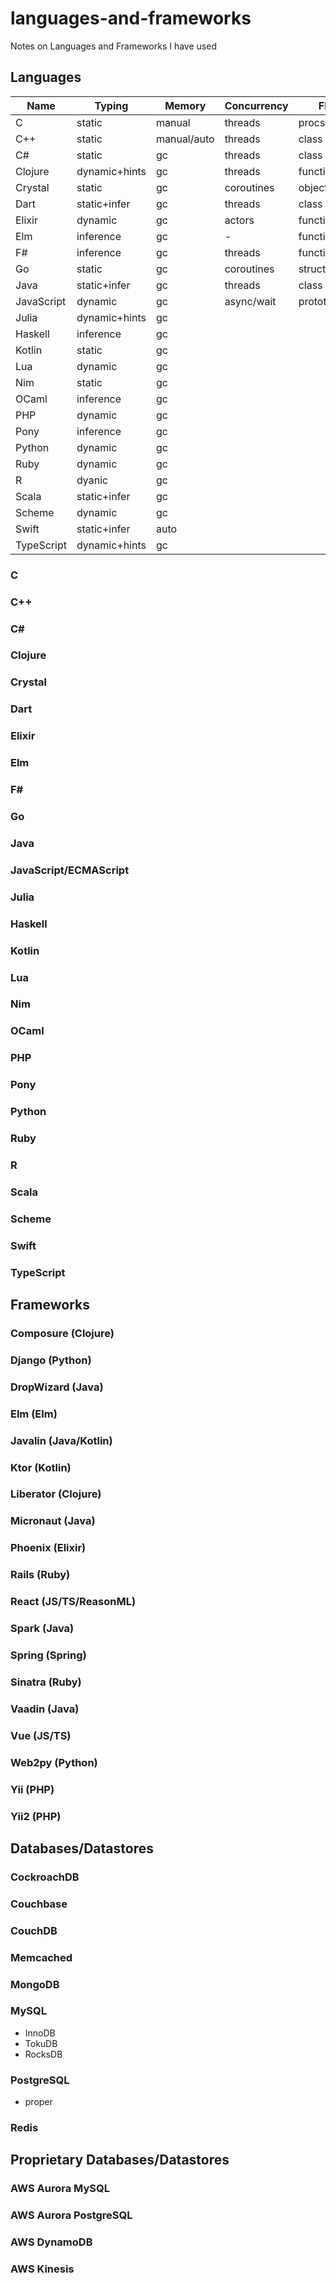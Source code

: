 # languages-and-frameworks
Notes on Languages and Frameworks I have used

## Languages

| Name       | Typing           | Memory      | Concurrency | Flavour    |
| ---------- | ---------------- | ----------- | ----------- | ---------- |
| C          | static           | manual      | threads     | procs      |
| C++        | static           | manual/auto | threads     | class      |
| C#         | static           | gc          | threads     | class      |
| Clojure    | dynamic+hints    | gc          | threads     | functional |
| Crystal    | static           | gc          | coroutines  | object     |
| Dart       | static+infer     | gc          | threads     | class      |
| Elixir     | dynamic          | gc          | actors      | functional |
| Elm        | inference        | gc          | -           | functional |
| F#         | inference        | gc          | threads     | functional |
| Go         | static           | gc          | coroutines  | structural |
| Java       | static+infer     | gc          | threads     | class      |
| JavaScript | dynamic          | gc          | async/wait  | prototype+class |
| Julia      | dynamic+hints    | gc          |
| Haskell    | inference        | gc          |
| Kotlin     | static           | gc          |
| Lua        | dynamic          | gc          |
| Nim        | static           | gc          |
| OCaml      | inference        | gc          |
| PHP        | dynamic          | gc          |
| Pony       | inference        | gc          |
| Python     | dynamic          | gc          |
| Ruby       | dynamic          | gc          |
| R          | dyanic           | gc          |
| Scala      | static+infer     | gc          |
| Scheme     | dynamic          | gc          |
| Swift      | static+infer     | auto        |
| TypeScript | dynamic+hints    | gc          |

### C
### C++
### C#
### Clojure
### Crystal
### Dart
### Elixir
### Elm
### F#
### Go
### Java
### JavaScript/ECMAScript
### Julia
### Haskell
### Kotlin
### Lua
### Nim
### OCaml
### PHP
### Pony
### Python
### Ruby
### R
### Scala
### Scheme
### Swift
### TypeScript

## Frameworks

### Composure (Clojure)
### Django (Python)
### DropWizard (Java)
### Elm (Elm)
### Javalin (Java/Kotlin)
### Ktor (Kotlin)
### Liberator (Clojure)
### Micronaut (Java)
### Phoenix (Elixir)
### Rails (Ruby)
### React (JS/TS/ReasonML)
### Spark (Java)
### Spring (Spring)
### Sinatra (Ruby)
### Vaadin (Java)
### Vue (JS/TS)
### Web2py (Python)
### Yii (PHP)
### Yii2 (PHP)

## Databases/Datastores

### CockroachDB
### Couchbase
### CouchDB
### Memcached
### MongoDB
### MySQL
  - InnoDB
  - TokuDB
  - RocksDB
### PostgreSQL
  - proper
### Redis

## Proprietary Databases/Datastores

### AWS Aurora MySQL
### AWS Aurora PostgreSQL
### AWS DynamoDB
### AWS Kinesis
